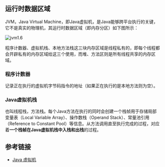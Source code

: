 <!--
date: 2022-02-17T22:34:12+08:00
lastmod: 2022-02-17T22:34:12+08:00
-->
## 运行时数据区域

JVM，Java Virtual Machine，即Java虚拟机，是Java能够跨平台执行的关键，它不是真实的物理机，其运行时数据区域（即内存分区）如下图所示：

![jvm1.6](https://cdn.jsdelivr.net/gh/lewky/java-note@main/docs/static/jvm1.6.png)

程序计数器、虚拟机栈、本地方法栈这三块内存区域是线程私有的，即每个线程都会开辟私有的内存区域给这三个使用，而堆、方法区则是所有线程共享的内存区域。

### 程序计数器

记录正在执行的虚拟机字节码指令的地址（如果正在执行的是本地方法则为空）。

### Java虚拟机栈

也叫线程栈，方法栈。每个Java方法在执行的同时会创建一个栈帧用于存储局部变量表（Local Variable Array）、操作数栈（Operand Stack）、常量池引用（Reference to Constant Pool）等信息。从方法调用直至执行完成的过程，对应着**一个栈帧在Java虚拟机栈中入栈和出栈**的过程。

## 参考链接

* [Java 虚拟机](http://www.cyc2018.xyz/Java/Java%20%E8%99%9A%E6%8B%9F%E6%9C%BA.html)